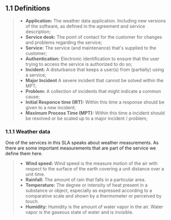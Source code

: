 ## 1.1 Definitions

>- __Application:__ The weather data application. Including new versions of the software, as defined in the agreement and service description;
>- __Service desk:__ The point of contact for the customer for changes and problems regarding the service;
>- __Service:__ The service (and maintenance) that's supplied to the customer;
>- __Authentication:__ Electronic identification to ensure that the user trying to access the service is authorized to do so;
>- __Incident:__ A disturbance that keeps a user(s) from (partially) using a service;
>- __Major Incident__ A severe incident that cannot be solved within the MPT;
>- __Problem:__ A collection of incidents that might indicate a common cause;
>- __Initial Responce time (IRT):__ Within this time a response should be given to a new incident;
>- __Maximum Process Time (MPT):__ Within this time a incident should be resolved or be scaled up to a major incident / problem;


### 1.1.1 Weather data

One of the services in this SLA speaks about weather measurements. As there are some important measurements that are part of the service we define them here.

>- __Wind speed:__ Wind speed is the measure motion of the air with respect to the surface of the earth covering a unit distance over a unit time.
>- __Rainfall:__ The amount of rain that falls in a particular area.
>- __Temperature:__ The degree or intensity of heat present in a substance or object, especially as expressed according to a comparative scale and shown by a thermometer or perceived by touch.
>- __Humidity:__ Humidity is the amount of water vapor in the air. Water vapor is the gaseous state of water and is invisible.

